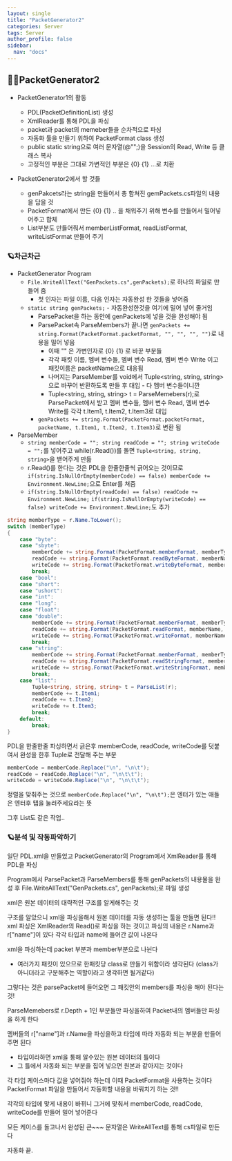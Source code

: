 ```yaml
---
layout: single
title: "PacketGenerator2"
categories: Server
tags: Server
author_profile: false
sidebar:
  nav: "docs"
---
```


## 🙇‍♀️PacketGenerator2

* PacketGenerator1의 활동
  * PDL(PacketDefinitionList) 생성
  * XmlReader를 통해 PDL을 파싱
  * packet과 packet의 memeber들을 순차적으로 파싱
  * 자동화 툴을 만들기 위하여 PacketFormat class 생성
  * public static string으로 여러 문자열(@"";)을 Session의 Read, Write 등 클래스 복사
  * 고정적인 부분은 그대로 가변적인 부분은 {0} {1} ...로 치환


* PacketGenerator2에서 할 것들
  * genPakcets라는 string을 만들어서 총 함쳐진 gemPackets.cs파일의 내용을 담을 것
  * PacketFormat에서 만든 {0} {1} .. 을 채워주기 위해 변수를 만들어서 밀어넣어주고 합체
  * List부분도 만들어줘서 memberListFormat, readListFormat, writeListFormat 만들어 주기

### 🪐차근차근

* PacketGenerator Program
  * `File.WriteAllText("GenPackets.cs",genPackets);`로 하나의 파일로 만들어 줌
    * 첫 인자는 파일 이름, 다음 인자는 자동완성 한 것들을 넣어줌
  * `static string genPackets;` - 자동완성한것을 여기에 밀어 넣어 줄거임
    * ParsePacket을 하는 동안에 genPackets에 넣을 것을 완성해야 됨
    * ParsePacket속 ParseMembers가 끝나면 `genPackets += string.Format(PacketFormat.packetFormat, "", "", "", "")`로 내용을 밀어 넣음
      * 이때 "" 은 가변인자로 {0} {1} 로 바꾼 부분들
      * 각각 패킷 이름, 멤버 변수들, 멤버 변수 Read, 멤버 변수 Write 이고 패킷이름은 packetName으로 대응됨
      * 나머지는 ParseMember를 void에서 Tuple<string, string, string>으로 바꾸어 반환하도록 만들 후 대입 - 다 멤버 변수들이니깐
      * Tuple<string, string, string> t = ParseMemebers(r);로 ParsePacket에서 받고 멤버 변수들, 멤버 변수 Read, 멤버 변수 Write를 각각 t.Item1, t.Item2, t.Item3로 대입
    * `genPackets += string.Format(PacketFormat.packetFormat, packetName, t.Item1, t.Item2, t.Item3)`로 변환 됨
* ParseMember
  * `string memberCode = ""; string readCode = ""; string writeCode = "";`를 넣어주고 while(r.Read())를 돌면 `Tuple<string, string, string>`을 밷어주게 만듦
  * r.Read()를 한다는 것은 PDL을 한줄한줄씩 긁어오는 것이므로 `if(string.IsNullOrEmpty(memberCode) == false) memberCode += Environment.NewLine;`으로 Enter를 쳐줌
  * `if(string.IsNullOrEmpty(readCode) == false) readCode += Environment.NewLine;` `if(string.IsNullOrEmpty(writeCode) == false) writeCode += Environment.NewLine;`도 추가

```cs
string memberType = r.Name.ToLower();
switch (memberType)
{
    case "byte":
    case "sbyte":
        memberCode += string.Format(PacketFormat.memberFormat, memberType, memberName);
        readCode += string.Format(PacketFormat.readByteFormat, memberName, memberType);
        writeCode += string.Format(PacketFormat.writeByteFormat, memberName, memberType);
        break;
    case "bool":
    case "short":
    case "ushort":
    case "int":
    case "long":
    case "float":
    case "double":
        memberCode += string.Format(PacketFormat.memberFormat, memberType, memberName);
        readCode += string.Format(PacketFormat.readFormat, memberName, ToMemberType(memberType), memberType);
        writeCode += string.Format(PacketFormat.writeFormat, memberName, memberType);
        break;
    case "string":
        memberCode += string.Format(PacketFormat.memberFormat, memberType, memberName);
        readCode += string.Format(PacketFormat.readStringFormat, memberName);
        writeCode += string.Format(PacketFormat.writeStringFormat, memberName);
        break;
    case "list":
        Tuple<string, string, string> t = ParseList(r);
        memberCode += t.Item1;
        readCode += t.Item2;
        writeCode += t.Item3;
        break;
    default:
        break;
}
```

PDL을 한줄한줄 파싱하면서 긁은후 memberCode, readCode, writeCode를 덧붙여서 완성을 한후 Tuple로 전달해 주는 부분


```cs
memberCode = memberCode.Replace("\n", "\n\t");
readCode = readCode.Replace("\n", "\n\t\t");
writeCode = writeCode.Replace("\n", "\n\t\t");
```

정렬을 맞춰주는 것으로 `memberCode.Replace("\n", "\n\t");`은 엔터가 있는 애들은 엔터후 탭을 눌러주세요라는 뜻



그후 List도 같은 작업..



### 🪐분석 및 작동파악하기

일단 PDL.xml을 만들었고 PacketGenerator의 Program에서 XmlReader를 통해 PDL을 파싱

Program에서 ParsePacket과 ParseMembers를 통해 genPackets의 내용물을 완성 후 File.WriteAllText("GenPackets.cs", genPackets);로 파일 생성



xml은 원본 데이터의 대략적인 구조를 알게해주는 것

구조를 알았으니 xml을 파싱을해서 원본 데이터를 자동 생성하는 툴을 만들면 된다!!
xml 파싱은 XmlReader의 Read()로 파싱을 하는 것이고 파싱의 내용은 r.Name과 r["name"]이 있다
각각 타입과 name에 들어간 값이 나온다

xml을 파싱하는데 packet 부분과 member부분으로 나뉜다
- 여러가지 패킷이 있으므로 한패킷당 class로 만들기 위함이라 생각된다 (class가 아니더라고 구분해주는 역할이라고 생각하면 될거같다)

그렇다는 것은 parsePacket에 들어오면 그 패킷안의 members를 파싱을 해야 된다는 것!

ParseMemebers로 r.Depth + 1인 부분들만 파싱을하여 Packet내의 멤버들만 파싱을 하게 한다

멤버들의 r["name"]과 r.Name을 파싱을하고 타입에 따라 자동화 되는 부분을 만들어 주면 된다
- 타입이라하면 xml을 통해 알수있는 원본 데이터의 틀이다
- 그 틀에서 자동화 되는 부분을 집어 넣으면 원본과 같아지는 것이다 

각 타입 케이스마다 값을 넣어줘야 하는데 이때 PacketFormat을 사용하는 것이다
PacketFormat 파일을 만들어서 자동화할 내용을 바꿔치기 하는 것!!

각각의 타입에 맞게 내용이 바뀌니 그거에 맞춰서 memberCode, readCode, writeCode를 만들어 밀어 넣어준다

모든 케이스를 돌고나서 완성된 큰~~~ 문자열은 WriteAllText를 통해 cs파일로 만든다

자동화 끝.











